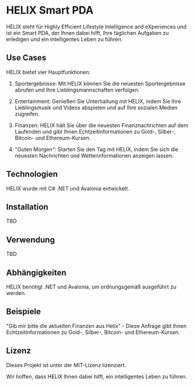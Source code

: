 # HELIX Smart PDA
HELIX steht für Highly Efficient Lifestyle Intelligence and eXperiences und ist ein Smart PDA, der Ihnen dabei hilft, Ihre täglichen Aufgaben zu erledigen und ein intelligentes Leben zu führen.

## Use Cases
HELIX bietet vier Hauptfunktionen:

1. Sportergebnisse: Mit HELIX können Sie die neuesten Sportergebnisse abrufen und Ihre Lieblingsmannschaften verfolgen.

1. Entertainment: Genießen Sie Unterhaltung mit HELIX, indem Sie Ihre Lieblingsmusik und Videos abspielen und auf Ihre sozialen Medien zugreifen.

1. Finanzen: HELIX hält Sie über die neuesten Finanznachrichten auf dem Laufenden und gibt Ihnen Echtzeitinformationen zu Gold-, Silber-, Bitcoin- und Ethereum-Kursen.

1. "Guten Morgen": Starten Sie den Tag mit HELIX, indem Sie sich die neuesten Nachrichten und Wetterinformationen anzeigen lassen.

## Technologien
HELIX wurde mit C# .NET und Avalonia entwickelt.

## Installation
TBD

## Verwendung
TBD

## Abhängigkeiten
HELIX benötigt .NET und Avalonia, um ordnungsgemäß ausgeführt zu werden.

## Beispiele
"Gib mir bitte die aktuellen Finanzen aus Helix" - Diese Anfrage gibt Ihnen Echtzeitinformationen zu Gold-, Silber-, Bitcoin- und Ethereum-Kursen.

## Lizenz
Dieses Projekt ist unter der MIT-Lizenz lizenziert.

Wir hoffen, dass HELIX Ihnen dabei hilft, ein intelligentes Leben zu führen.